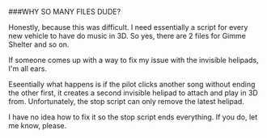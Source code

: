 ###WHY SO MANY FILES DUDE?

Honestly, because this was difficult. I need essentially a script for every new vehicle to have do music in 3D.
So yes, there are 2 files for Gimme Shelter and so on.

If someone comes up with a way to fix my issue with the invisible helipads, I'm all ears. 

Eseentially what happens is if the pilot clicks another song without ending the other first, it creates a second 
invisible helipad to attach and play in 3D from. Unfortunately, the stop script can only remove the latest helipad.

 I have no idea how to fix it so the stop script ends everything. If you do, let me know, please.
